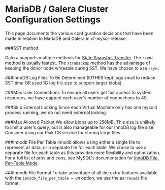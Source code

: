 # MariaDB / Galera Cluster Configuration Settings

This page documents the various configuration decisions that have been made in relation to MariaDB and Galera in cf-mysql-release.

###SST method

Galera supports multiple methods for [State Snapshot Transfer](http://www.percona.com/doc/percona-xtradb-cluster/5.5/manual/state_snapshot_transfer.html).
The `rsync` method is usually fastest. The `xtrabackup` method has the advantage of keeping the donor node writeable during SST. We have chosen to use `rsync`

###InnoDB Log Files
To Be Determined (EITHER kept logs small to reduce SST time OR used 1G log file size to support larger blobs)

###Max User Connections
To ensure all users get fair access to system resources, we have capped each user's number of connections to 40.

###Skip External Locking
Since each Virtual Machine only has one mysqld process running, we do not need external locking.

###Max Allowed Packet
We allow blobs up to 256MB. This size is unlikely to limit a user's query, but is also manageable for our InnoDB log file size. Consider using our Riak CS service for storing large files.

###Innodb File Per Table
Innodb allows using either a single file to represent all data, or a separate file for each table. We chose to use a separate file for each table as this provides more flexibility and optimization. For a full list of pros and cons, see MySQL's documentation for [InnoDB File-Per-Table Mode](http://dev.mysql.com/doc/refman/5.5/en/innodb-multiple-tablespaces.html).

###Innodb File Format
To take advantage of all the extra features available with the `innodb_file_per_table = ON` option, we use the `Barracuda` file format.
